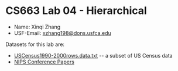 # CS663 Lab 04 - Hierarchical

* Name: Xinqi Zhang
* USF-Email: xzhang198@dons.usfca.edu

Datasets for this lab are:

* [USCensus1990-2000rows.data.txt](USCensus1990-2000rows.data.txt) -- a subset of US Census data
* [NIPS Conference Papers](https://archive.ics.uci.edu/ml/datasets/NIPS+Conference+Papers+1987-2015#)
